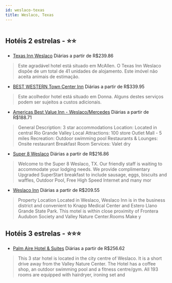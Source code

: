 ```yaml
---
id: weslaco-texas
title: Weslaco, Texas
---
```


<center><img src="https://photos.hotelbeds.com/giata/31/319211/319211a_hb_a_001.jpg" alt="" /></center>


## Hotéis 2 estrelas - ⭐️⭐️

-    [Texas Inn Weslaco](https://www.hurb.com/hoteis/weslaco/texas-inn-weslaco-JNP-JP848199?cmp=18055) Diárias a partir de R$239.86
   > Este agradável hotel está situado em McAllen. O Texas Inn Weslaco dispõe de um total de 41 unidades de alojamento. Este imóvel não aceita animais de estimação. 
-    [BEST WESTERN Town Center Inn](https://www.hurb.com/hoteis/weslaco/best-western-town-center-inn-JNP-JP504940?cmp=18055) Diárias a partir de R$339.95
   > Este acolhedor hotel está situado em Donna. Alguns destes serviços podem ser sujeitos a custos adicionais. 
-    [Americas Best Value Inn - Weslaco/Mercedes](https://www.hurb.com/hoteis/weslaco/americas-best-value-inn-weslaco-mercedes-JNP-JP214022?cmp=18055) Diárias a partir de R$188.71
   > General Description: 3 star accommodations Location: Located in central Rio Grande Valley Local Attractions: 100 store Outlet Mall - 5 miles Recreation: Outdoor swimming pool Restaurants &amp; Lounges: Onsite restaurant  Breakfast Room Services: Valet dry
-    [Super 8 Weslaco](https://www.hurb.com/hoteis/weslaco/super-8-weslaco-JNP-JP089832?cmp=18055) Diárias a partir de R$216.86
   > Welcome to the Super 8 Weslaco, TX. Our friendly staff is waiting to accommodate your lodging needs. We provide complimentary Upgraded SuperStart breakfast to include sausage, eggs, biscuits and waffles, Outdoor Pool, Free High Speed Internet and many mor
-    [Weslaco Inn](https://www.hurb.com/hoteis/weslaco/weslaco-inn-JNP-JP046193?cmp=18055) Diárias a partir de R$209.55
   > Property Location Located in Weslaco, Weslaco Inn is in the business district and convenient to Knapp Medical Center and Estero Llano Grande State Park. This motel is within close proximity of Frontera Audubon Society and Valley Nature Center.Rooms Make y

## Hotéis 3 estrelas - ⭐️⭐️⭐️

-    [Palm Aire Hotel & Suites](https://www.hurb.com/hoteis/weslaco/palm-aire-hotel-suites-JNP-JP058045?cmp=18055) Diárias a partir de R$256.62
   > This 3 star hotel is located in the city centre of Weslaco. It is a short drive away from the Valley Nature Center. The Hotel has a coffee shop, an outdoor swimming pool and a fitness centre/gym. All 193 rooms are equipped with hairdryer, ironing set and 
